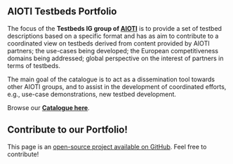 ## AIOTI Testbeds Portfolio

The focus of the **Testbeds IG group of [AIOTI](aioti.eu)** is to provide a set of testbed descriptions based on a specific format and has as aim to contribute to a coordinated view on testbeds derived from content provided by AIOTI partners; the use-cases being developed; the European competitiveness domains being addressed; global perspective on the interest of partners in terms of testbeds.

The main goal of the catalogue is to act as a dissemination tool towards other AIOTI groups, and to assist in the development of coordinated efforts, e.g., use-case demonstrations, new testbed development.

Browse our [**Catalogue here**](./catalogue.html).

## Contribute to our Portfolio!

This page is an [open-source project available on GitHub](https://github.com/AIOTIEU/urbansociety). Feel free to contribute!

